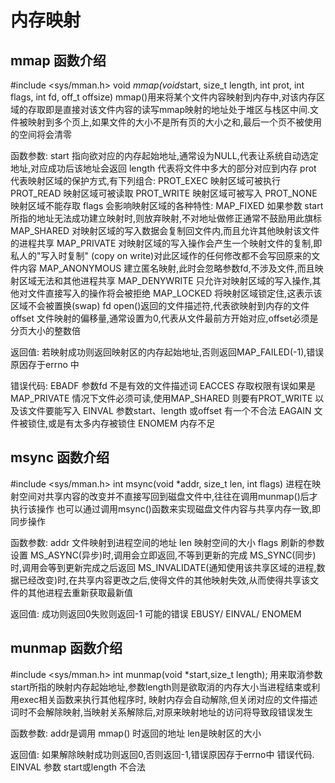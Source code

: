 # 内存映射

## mmap 函数介绍
#include <sys/mman.h>
void *mmap(void*start, size_t length, int prot, int flags, int fd, off_t offsize)
mmap()用来将某个文件内容映射到内存中,对该内存区域的存取即是直接对该文件内容的读写mmap映射的地址处于堆区与栈区中间.文件被映射到多个页上,如果文件的大小不是所有页的大小之和,最后一个页不被使用的空间将会清零

函数参数:
start           指向欲对应的内存起始地址,通常设为NULL,代表让系统自动选定地址,对应成功后该地址会返回
length          代表将文件中多大的部分对应到内存
prot            代表映射区域的保护方式,有下列组合:
PROT_EXEC       映射区域可被执行
PROT_READ       映射区域可被读取
PROT_WRITE      映射区域可被写入
PROT_NONE       映射区域不能存取
flags 会影响映射区域的各种特性:
                MAP_FIXED           如果参数 start 所指的地址无法成功建立映射时,则放弃映射,不对地址做修正通常不鼓励用此旗标
                MAP_SHARED          对映射区域的写入数据会复制回文件内,而且允许其他映射该文件的进程共享
                MAP_PRIVATE         对映射区域的写入操作会产生一个映射文件的复制,即私人的"写入时复制" (copy on write)对此区域作的任何修改都不会写回原来的文件内容
                MAP_ANONYMOUS       建立匿名映射,此时会忽略参数fd,不涉及文件,而且映射区域无法和其他进程共享
                MAP_DENYWRITE       只允许对映射区域的写入操作,其他对文件直接写入的操作将会被拒绝
                MAP_LOCKED          将映射区域锁定住,这表示该区域不会被置换(swap)
fd              open()返回的文件描述符,代表欲映射到内存的文件
offset          文件映射的偏移量,通常设置为0,代表从文件最前方开始对应,offset必须是分页大小的整数倍

返回值:
若映射成功则返回映射区的内存起始地址,否则返回MAP_FAILED(-1),错误原因存于errno 中

错误代码:
EBADF    参数fd 不是有效的文件描述词
EACCES   存取权限有误如果是MAP_PRIVATE 情况下文件必须可读,使用MAP_SHARED 则要有PROT_WRITE 以及该文件要能写入
EINVAL   参数start、length 或offset 有一个不合法
EAGAIN   文件被锁住,或是有太多内存被锁住
ENOMEM   内存不足


## msync 函数介绍
#include <sys/mman.h>
int msync(void *addr, size_t len, int flags)
进程在映射空间对共享内容的改变并不直接写回到磁盘文件中,往往在调用munmap()后才执行该操作
也可以通过调用msync()函数来实现磁盘文件内容与共享内存一致,即同步操作

函数参数:
addr        文件映射到进程空间的地址
len         映射空间的大小
flags       刷新的参数设置
MS_ASYNC(异步)时,调用会立即返回,不等到更新的完成
MS_SYNC(同步)时,调用会等到更新完成之后返回
MS_INVALIDATE(通知使用该共享区域的进程,数据已经改变)时,在共享内容更改之后,使得文件的其他映射失效,从而使得共享该文件的其他进程去重新获取最新值

返回值:
成功则返回0失败则返回-1
可能的错误
EBUSY/ EINVAL/ ENOMEM


## munmap 函数介绍
#include <sys/mman.h>
int munmap(void *start,size_t length);
用来取消参数start所指的映射内存起始地址,参数length则是欲取消的内存大小当进程结束或利用exec相关函数来执行其他程序时,
映射内存会自动解除,但关闭对应的文件描述词时不会解除映射,当映射关系解除后,对原来映射地址的访问将导致段错误发生

函数参数:
        addr是调用 mmap() 时返回的地址
        len是映射区的大小

返回值:
        如果解除映射成功则返回0,否则返回-1,错误原因存于errno中
        错误代码.   EINVAL 参数 start或length 不合法
